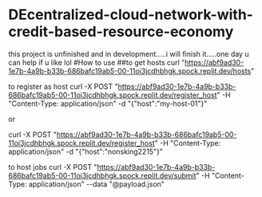# DEcentralized-cloud-network-with-credit-based-resource-economy
this project is unfinished and in development.....i will finish it.....one day
u can help if u like lol
#How to use
##to get hosts
curl "https://abf9ad30-1e7b-4a9b-b33b-686bafc19ab5-00-11oi3jcdhbhgk.spock.replit.dev/hosts"

to register as host
curl -X POST "https://abf9ad30-1e7b-4a9b-b33b-686bafc19ab5-00-11oi3jcdhbhgk.spock.replit.dev/register_host" -H "Content-Type: application/json" -d "{\"host\":\"my-host-01\"}"

or

curl -X POST "https://abf9ad30-1e7b-4a9b-b33b-686bafc19ab5-00-11oi3jcdhbhgk.spock.replit.dev/register_host" -H "Content-Type: application/json" -d "{\"host\":\"nonsking2215\"}"


to host jobs
curl -X POST "https://abf9ad30-1e7b-4a9b-b33b-686bafc19ab5-00-11oi3jcdhbhgk.spock.replit.dev/submit" -H "Content-Type: application/json" --data "@payload.json"
